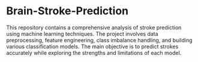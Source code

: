 # Brain-Stroke-Prediction
This repository contains a comprehensive analysis of stroke prediction using machine learning techniques. The project involves data preprocessing, feature engineering, class imbalance handling, and building various classification models. The main objective is to predict strokes accurately while exploring the strengths and limitations of each model.
